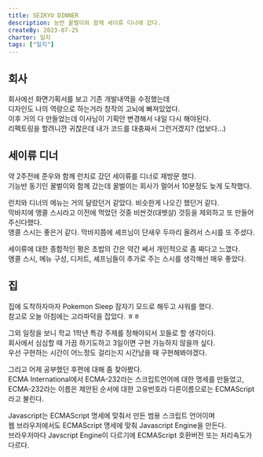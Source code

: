 ```yaml
---
title: SEIRYU DINNER
description: 능반 꿀벌이와 함께 세이류 디너에 갔다.
createBy: 2023-07-25
charter: 일지
tags: ["일지"]
--- 
```


## 회사 

회사에선 화면기획서를 보고 기존 개발내역을 수정했는데           
디자인도 나의 역량으로 하는거라 창작의 고뇌에 빠져있었다.            
이후 거의 다 만들었는데 이사님이 기획안 변경해서 내일 다시 해야된다.        
리펙토링을 할려니깐 귀찮은데 내가 코드를 대충짜서 그런거겠지? (업보다...)   

## 세이류 디너    

약 2주전에 준우와 함께 런치로 갔던 세이류를 디너로 재방문 했다.               
기능반 동기인 꿀벌이와 함께 갔는데 꿀벌이는 회사가 멀어서 10분정도 늦게 도착했다.       

런치와 디너의 메뉴는 거의 달랐던거 같았다. 비슷한게 나오긴 했던거 같다.               
막바지에 앵콜 스시라고 이전에 먹었던 것중 비싼것(대뱃살) 것등을 제외하고 또 만들어주신다했다.               
앵콜 스시는 좋은거 같다. 막바지쯤에 셰프님이 단새우 두마리 올려서 스시를 또 주셨다.                   

세이류에 대한 종합적인 평은 초밥의 간은 약간 쎄서 개인적으로 좀 짜다고 느꼈다.       
앵콜 스시, 메뉴 구성, 디저트, 셰프님들이 추가로 주는 스시를 생각해선 매우 좋았다.           

## 집

집에 도착하자마자 Pokemon Sleep 잠자기 모드로 해두고 샤워를 했다.           
참고로 오늘 아침에는 고라파덕을 잡았다. ㅎㅎ               

그외 일정을 보니 학교 1학년 특강 주제를 정해야되서 꼬들로 할 생각이다.          
회사에서 심심할 때 가끔 하기도하고 3일이면 구현 가능하지 않을까 싶다.        
우선 구현하는 시간이 어느정도 걸리는지 시간남을 때 구현해봐야겠다.    

그리고 어제 공부했던 후편에 대해 좀 찾아봤다.          
ECMA International에서 ECMA-232라는 스크립트언어에 대한 명세를 만들었고,            
ECMA-232라는 이름은 제안된 순서에 대한 고유번호라 다른이름으로는 ECMAScript라고 불린다.         

Javascript는 ECMAScript 명세에 맞춰서 만든 범용 스크립트 언어이며              
웹 브라우저에서도 ECMAScript 명세에 맞춰 Javascript Engine을 만든다.                
브라우저마다 Javscript Engine이 다르기에 ECMAScript 호환버전 또는 처리속도가 다르다.        




